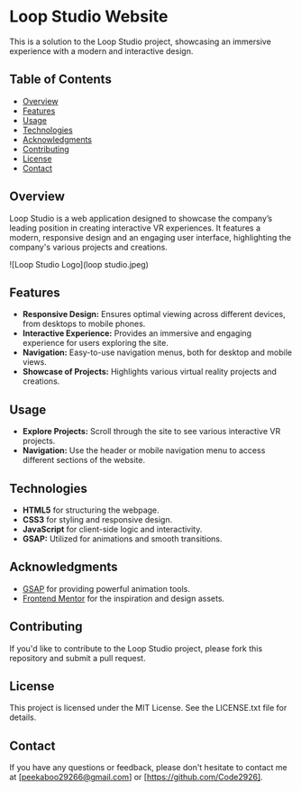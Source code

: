 # Loop Studio Website

This is a solution to the Loop Studio project, showcasing an immersive experience with a modern and interactive design.

## Table of Contents

- [Overview](#overview)
- [Features](#features)
- [Usage](#usage)
- [Technologies](#technologies)
- [Acknowledgments](#acknowledgments)
- [Contributing](#contributing)
- [License](#license)
- [Contact](#contact)

## Overview

Loop Studio is a web application designed to showcase the company’s leading position in creating interactive VR experiences. It features a modern, responsive design and an engaging user interface, highlighting the company's various projects and creations.

![Loop Studio Logo](loop studio.jpeg)

## Features

- **Responsive Design:** Ensures optimal viewing across different devices, from desktops to mobile phones.
- **Interactive Experience:** Provides an immersive and engaging experience for users exploring the site.
- **Navigation:** Easy-to-use navigation menus, both for desktop and mobile views.
- **Showcase of Projects:** Highlights various virtual reality projects and creations.

## Usage

- **Explore Projects:** Scroll through the site to see various interactive VR projects.
- **Navigation:** Use the header or mobile navigation menu to access different sections of the website.

## Technologies

- **HTML5** for structuring the webpage.
- **CSS3** for styling and responsive design.
- **JavaScript** for client-side logic and interactivity.
- **GSAP:** Utilized for animations and smooth transitions.

## Acknowledgments

- [GSAP](https://greensock.com/gsap/) for providing powerful animation tools.
- [Frontend Mentor](https://www.frontendmentor.io) for the inspiration and design assets.

## Contributing

If you'd like to contribute to the Loop Studio project, please fork this repository and submit a pull request.

## License

This project is licensed under the MIT License. See the LICENSE.txt file for details.

## Contact

If you have any questions or feedback, please don't hesitate to contact me at [peekaboo29266@gmail.com] or [https://github.com/Code2926].
